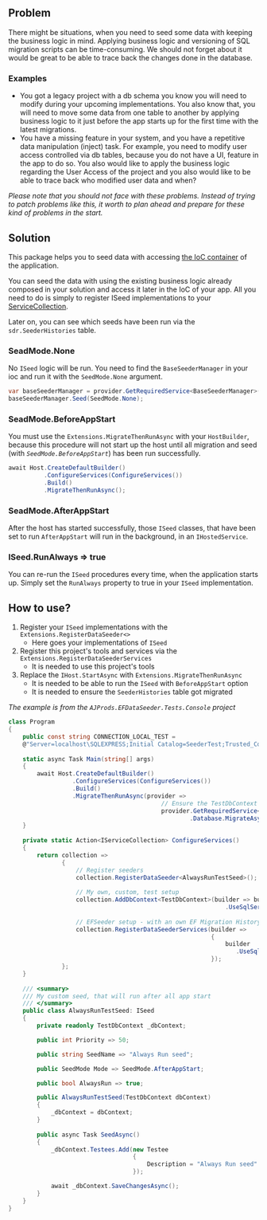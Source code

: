 ﻿## Problem
There might be situations, when you need to seed some data with keeping the business logic in mind.
Applying business logic and versioning of SQL migration scripts can be time-consuming. 
We should not forget about it would be great to be able to trace back the changes done in the database.

### Examples
* You got a legacy project with a db schema you know you will need to modify during your upcoming implementations. 
You also know that, you will need to move some data from one table to another by applying business logic to it just before 
the app starts up for the first time with the latest migrations.
* You have a missing feature in your system, and you have a repetitive data manipulation (inject) task. 
For example, you need to modify user access controlled via db tables, because you do not have a UI, feature in the app to do so.
You also would like to apply the business logic regarding the User Access of the project and you also would like to be able to trace back 
who modified user data and when?

_Please note that you should not face with these problems. Instead of trying to patch problems like this, 
it worth to plan ahead and prepare for these kind of problems in the start._

## Solution
This package helps you to seed data with accessing [the IoC container](https://docs.microsoft.com/en-us/aspnet/core/fundamentals/dependency-injection?view=aspnetcore-5.0) of the application.

You can seed the data with using the existing business logic already composed in your solution and access it later in the IoC of your app.
All you need to do is simply to register ISeed implementations to your [ServiceCollection](https://docs.microsoft.com/en-us/dotnet/api/microsoft.extensions.dependencyinjection.servicecollection?view=dotnet-plat-ext-6.0). 

Later on, you can see which seeds have been run via the `sdr.SeederHistories` table.

### SeadMode.None
No `ISeed` logic will be run. You need to find the `BaseSeederManager` in your ioc 
and run it with the `SeedMode.None` argument.
```cs
var baseSeederManager = provider.GetRequiredService<BaseSeederManager>();
baseSeederManager.Seed(SeedMode.None);
```

### SeadMode.BeforeAppStart
You must use the `Extensions.MigrateThenRunAsync` with your `HostBuilder`,
because this procedure will not start up the host until all migration
and seed (with _`SeedMode.BeforeAppStart`_) has been run successfully.

```cs
await Host.CreateDefaultBuilder()
          .ConfigureServices(ConfigureServices())
          .Build()
          .MigrateThenRunAsync();
```

### SeadMode.AfterAppStart
After the host has started successfully, those `ISeed` classes, that have been set to run `AfterAppStart`
will run in the background, in an `IHostedService`.

### ISeed.RunAlways => true
You can re-run the `ISeed` procedures every time, when the application starts up. 
Simply set the `RunAlways` property to true in your `ISeed` implementation.

## How to use?
1. Register your `ISeed` implementations with the `Extensions.RegisterDataSeeder<>`
   * Here goes your implementations of `ISeed`
2. Register this project's tools and services via the `Extensions.RegisterDataSeederServices`
   * It is needed to use this project's tools
3. Replace the `IHost.StartAsync` with `Extensions.MigrateThenRunAsync`
   * It is needed to be able to run the `ISeed` with `BeforeAppStart` option
   * It is needed to ensure the `SeederHistories` table got migrated

_The example is from the `AJProds.EFDataSeeder.Tests.Console` project_

```cs
class Program
{
    public const string CONNECTION_LOCAL_TEST =
    @"Server=localhost\SQLEXPRESS;Initial Catalog=SeederTest;Trusted_Connection=True;MultipleActiveResultSets=true";
    
    static async Task Main(string[] args)
    {
        await Host.CreateDefaultBuilder()
                  .ConfigureServices(ConfigureServices())
                  .Build()
                  .MigrateThenRunAsync(provider =>
                                           // Ensure the TestDbContext's migration is run on start
                                           provider.GetRequiredService<TestDbContext>()
                                                   .Database.MigrateAsync());
    }
    
    private static Action<IServiceCollection> ConfigureServices()
    {
        return collection =>
               {
                   // Register seeders
                   collection.RegisterDataSeeder<AlwaysRunTestSeed>();
                   
                   // My own, custom, test setup
                   collection.AddDbContext<TestDbContext>(builder => builder
                                                             .UseSqlServer(CONNECTION_LOCAL_TEST));
    
                   // EFSeeder setup - with an own EF Migration History table
                   collection.RegisterDataSeederServices(builder =>
                                                         {
                                                             builder
                                                                .UseSqlServer(CONNECTION_LOCAL_TEST);
                                                         });
               };
    }
    
    /// <summary>
    /// My custom seed, that will run after all app start
    /// </summary>
    public class AlwaysRunTestSeed: ISeed
    {
        private readonly TestDbContext _dbContext;

        public int Priority => 50;

        public string SeedName => "Always Run seed";

        public SeedMode Mode => SeedMode.AfterAppStart;

        public bool AlwaysRun => true;

        public AlwaysRunTestSeed(TestDbContext dbContext)
        {
            _dbContext = dbContext;
        }
        
        public async Task SeedAsync()
        {
            _dbContext.Testees.Add(new Testee
                                   {
                                       Description = "Always Run seed"
                                   });

            await _dbContext.SaveChangesAsync();
        }
    }
}
```